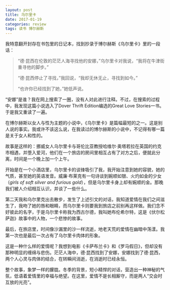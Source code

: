 ```yaml
---
layout: post
title: 乌尔里卡
date: 2017-01-19
categories: review
tags: 读书 博尔赫斯
---
```


我特意翻开封存在书包里的日记本，找到抄录于博尔赫斯《乌尔里卡》里的一段话：

> “德·昆西在伦敦的茫茫人海寻找他的安娜，”乌尔里卡对我说，“我将在牛津街重寻他的脚步。”
> 
> “德·昆西停止了寻找，”我回说，“我却无休无止，寻找到如今。”
> 
> “也许你已经找到了她，”她低声说。

“安娜”是谁？我在网上搜索了一圈，没有人对此进行注释。不过，在搜索的过程中，我发现这篇小说选入了Dover Thrift Edition编选的Great Love Stories一书。于是我又重读了一遍。

在博尔赫斯以女人与性为主题的小说中，《乌尔里卡》是篇幅最短的之一。这是别人说的事实。我或许不该这么说，在我读过的博尔赫斯的小说中，不记得有哪一篇是关于女人和性的。

故事是这样的：挪威女人乌尔里卡与哥伦比亚教授哈维尔·奥塔若拉在英国的约克市相遇，并堕入爱河，他们在一个旅店的房间里相互占有了对方之后，便就此分离，时间是一个晚上加一个上午。

开始是在一个小酒店里，乌尔里卡的谈锋吸引了我，我开始注意到她的容貌，她的气质，甚至她的英语发音。威廉·布莱克有一句诗谈到婉顺如银、火灼如金的少女（*girls of soft silver and furious gold*），但是乌尔里卡身上却有婉顺的金。那晚我们被人介绍相互认识，并谈了一些什么。

第二天我和乌尔里克出去散步，发生了上述引文的对话，我知道爱情在我们之间滋生了，我吻了她的唇和眼睛，而乌尔里卡则要我到旅店之前别再这样做。我们念不好彼此的名字，于是乌尔里卡称我为西古尔德，我叫她布伦希尔特，这是《伏尔松萨迦》故事中的人物，一个悲惨的故事。

最后，在旅店里，时间像沙漏里的沙一样流逝，地老天荒的爱情在幽暗中荡漾。我第一次也是最后一次占有了乌尔里卡肉体的形象。

这是一种什么样的爱情呢？我想到电影《卡萨布兰卡》和《罗马假日》，但却没有那种明显的缠绵与悲伤。茫茫人海中，德·昆西找到了安娜，安娜找到了德·昆西，两个人心灵与肉体的结合，在转瞬间消逝，在消逝时已经永恒。

整个故事，象梦一样的朦胧。冬季的背景，短小精悍的对话，营造出一种神秘的气氛，低语着爱情里的幸福与绝望。在这里，爱情不是长相厮守，而是两人“交会时互放的光亮”。
